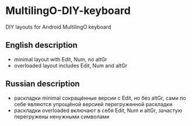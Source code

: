# MultilingO-DIY-keyboard
DIY layouts for Android MultilingO keyboard

## English description

* minimal layout with Edit, Num, no altGr
* overloaded layout includes Edit, Num and altGr

## Russian description

* раскладки minimal сокращённые версии с Edit, но без altGr, сами по себе являются упрощёной версией перегруженной раскладки
* раскладки overloaded включают в себя Edit, Num и altGr, зачастую перегружены ненужными символами
